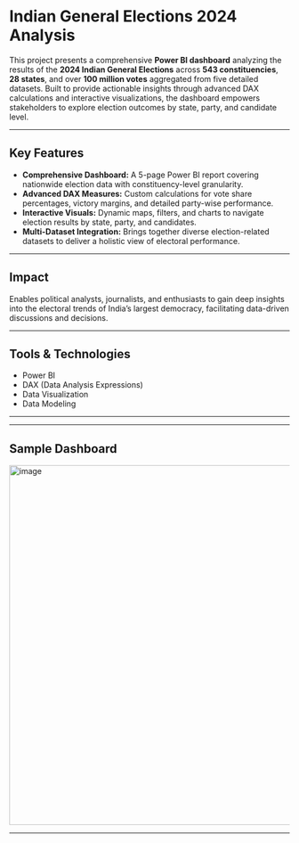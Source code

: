#  Indian General Elections 2024 Analysis

This project presents a comprehensive **Power BI dashboard** analyzing the results of the **2024 Indian General Elections** across **543 constituencies**, **28 states**, and over **100 million votes** aggregated from five detailed datasets. Built to provide actionable insights through advanced DAX calculations and interactive visualizations, the dashboard empowers stakeholders to explore election outcomes by state, party, and candidate level.

---

##  Key Features

- **Comprehensive Dashboard:** A 5-page Power BI report covering nationwide election data with constituency-level granularity.
- **Advanced DAX Measures:** Custom calculations for vote share percentages, victory margins, and detailed party-wise performance.
- **Interactive Visuals:** Dynamic maps, filters, and charts to navigate election results by state, party, and candidates.
- **Multi-Dataset Integration:** Brings together diverse election-related datasets to deliver a holistic view of electoral performance.

---

##  Impact

Enables political analysts, journalists, and enthusiasts to gain deep insights into the electoral trends of India’s largest democracy, facilitating data-driven discussions and decisions.

---

##  Tools & Technologies

- Power BI  
- DAX (Data Analysis Expressions)  
- Data Visualization  
- Data Modeling

---

---

## Sample Dashboard
<img width="1173" height="646" alt="image" src="https://github.com/user-attachments/assets/7942b9eb-08e4-4e23-9ca8-8fc631c01f50" />


---

